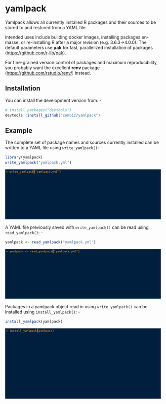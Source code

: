 
<!-- README.md is generated from README.Rmd. Please edit that file -->

# yamlpack

<!-- badges: start -->

<!-- badges: end -->

Yamlpack allows all currently installed R packages and their sources to
be stored to and restored from a YAML file.

Intended uses include building docker images, installing packages
en-masse, or re-installing R after a major revision
(e.g. 3.6.3-\>4.0.0). The default parameters use **pak** for fast,
parallelized installation of packages (<https://github.com/r-lib/pak>).

For fine-grained version control of packages and maximum
reproducibility, you probably want the excellent **renv** package
(<https://github.com/rstudio/renv/>) instead.

## Installation

You can install the development version from: -

``` r
# install.packages("devtools")
devtools::install_github("combiz/yamlpack")
```

## Example

The complete set of package names and sources currently installed can be
written to a YAML file using `write_yamlpack()`: -

``` r
library(yamlpack)
write_yamlpack("yamlpack.yml")
```

![Example of writing a yamlpack file](imgs/write_example.gif)

A YAML file previously saved with `write_yamlpack()` can be read using
`read_yamlpack()`: -

``` r
yamlpack <- read_yamlpack("yamlpack.yml")
```

![Example of reading a yamlpack file](imgs/read_example.gif)

Packages in a yamlpack object read in using `write_yamlpack()` can be
installed using `install_yamlpack()`: -

``` r
install_yamlpack(yamlpack)
```

![Example of installing a yamlpack file](imgs/install_example.gif)
